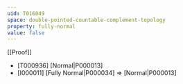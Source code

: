 ```yaml
---
uid: T016049
space: double-pointed-countable-complement-topology
property: fully-normal
value: false
---
```

[[Proof]]

* [T000936] [Normal|P000013]
* [I000011] [Fully Normal|P000034] => [Normal|P000013]

